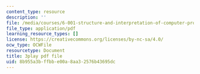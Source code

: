```yaml
---
content_type: resource
description: ''
file: /media/courses/6-001-structure-and-interpretation-of-computer-programs-spring-2005/8b955a3bffbbe00a8aa32576b43695dc_cIc8ZBMcqAc.pdf
file_type: application/pdf
learning_resource_types: []
license: https://creativecommons.org/licenses/by-nc-sa/4.0/
ocw_type: OCWFile
resourcetype: Document
title: 3play pdf file
uid: 8b955a3b-ffbb-e00a-8aa3-2576b43695dc
---
```

